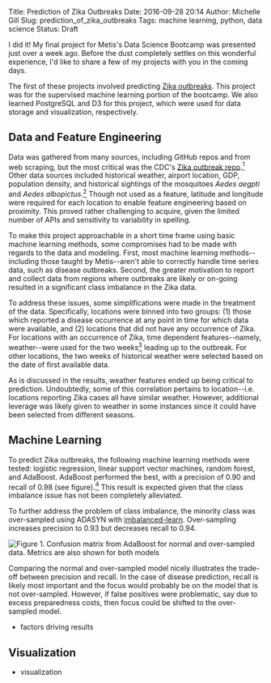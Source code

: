 Title: Prediction of Zika Outbreaks
Date: 2016-09-28 20:14
Author: Michelle Gill
Slug: prediction_of_zika_outbreaks
Tags: machine learning, python, data science
Status: Draft

I did it! My final project for Metis's Data Science Bootcamp was presented just over a week ago. Before the dust completely settles on this wonderful experience, I'd like to share a few of my projects with you in the coming days.

The first of these projects involved predicting [Zika outbreaks](https://github.com/mlgill/zika_prediction). This project was for the supervised machine learning portion of the bootcamp. We also learned PostgreSQL and D3 for this project, which were used for data storage and visualization, respectively.

## Data and Feature Engineering

Data was gathered from many sources, including GitHub repos and from web scraping, but the most critical was the CDC's [Zika outbreak repo](https://github.com/cdcepi/zika).[^1] Other data sources included historical weather, airport location, GDP, population density, and historical sightings of the mosquitoes *Aedes aegpti* and *Aedes albopictus*.[^2] Though not used as a feature, latitude and longitude were required for each location to enable feature engineering based on proximity. This proved rather challenging to acquire, given the limited number of APIs and sensitivity to variability in spelling.

[^1]: The recent trend of making data sets such as the Zika outbreak data readily available (and actively updated) on GitHub is incredibly exciting. The availability of this data enables researchers to make contributions to scientific problems. It also makes learning exercises such as this one much more fun.

[^2]: Other details about the data are available in the [README](https://github.com/mlgill/zika_prediction#data-sources) for the GitHub repo. 

To make this project approachable in a short time frame using basic machine learning methods, some compromises had to be made with regards to the data and modeling. First, most machine learning methods--including those taught by Metis--aren't able to correctly handle time series data, such as disease outbreaks. Second, the greater motivation to report and collect data from regions where outbreaks are likely or on-going resulted in a significant class imbalance in the Zika data. 

To address these issues, some simplifications were made in the treatment of the data. Specifically, locations were binned into two groups: (1) those which reported a disease occurrence at any point in time for which data were available, and (2) locations that did not have any occurrence of Zika. For locations with an occurrence of Zika, time dependent features--namely, weather--were used for the two weeks[^3] leading up to the outbreak. For other locations, the two weeks of historical weather were selected based on the date of first available data. 

As is discussed in the results, weather features ended up being critical to prediction. Undoubtedly, some of this correlation pertains to location--i.e. locations reporting Zika cases all have similar weather. However, additional leverage was likely given to weather in some instances since it could have been selected from different seasons. 

[^3]: Two weeks of historical weather were used because the lifespan of a mosquito from egg to adult is about [8-10 days](http://www.cdc.gov/dengue/resources/factSheets/MosquitoLifecycleFINAL.pdf).

## Machine Learning

To predict Zika outbreaks, the following machine learning methods were tested: logistic regression, linear support vector machines, random forest, and AdaBoost. AdaBoost performed the best, with a precision of 0.90 and recall of 0.98 (see figure).[^4] This result is expected given that the class imbalance issue has not been completely alleviated. 

To further address the problem of class imbalance, the minority class was over-sampled using ADASYN with [imbalanced-learn](http://contrib.scikit-learn.org/imbalanced-learn/). Over-sampling increases precision to 0.93 but decreases recall to 0.94.

[^4]: Note that, in the case of class imbalances such as this, the performance on the minority class is actually rather poor even though the metrics are excellent, as can be seen from the confusion matrix. In this case, however, the majority class just happens to be the one of greatest interest, so this isn't such a problem. 

![Figure 1. Confusion matrix from AdaBoost for normal and over-sampled data. Metrics are also shown for both models](https://mlgill.github.io/zika_prediction/figures/model_stats.png)

Comparing the normal and over-sampled model nicely illustrates the trade-off between precision and recall. In the case of disease prediction, recall is likely most important and the focus would probably be on the model that is not over-sampled. However, if false positives were problematic, say due to excess preparedness costs, then focus could be shifted to the over-sampled model. 

- factors driving results

## Visualization

- visualization

<!-- <!-- <!-- <script src="http://vjs.zencdn.net/4.0/video.js"></script>

<video id="visualizing-zika-outbreaks" class="video-js vjs-default-skin" controls
preload="none" width="870px" height="2000px" poster=""
data-setup="{}">
<source src="https://mlgill.github.io/zika_prediction/figures/d3_visualization.mp4" type='video/mp4'>
</video>

## Conclusion

xx















xx




